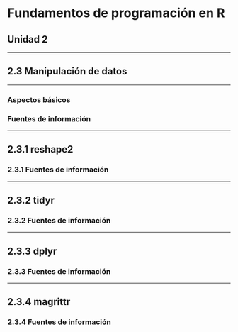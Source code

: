 # Fundamentos de programación en R

## Unidad 2

---

## 2.3 Manipulación de datos

---

### Aspectos básicos


### Fuentes de información

---


## 2.3.1 reshape2

### 2.3.1 Fuentes de información

---


## 2.3.2 tidyr

### 2.3.2 Fuentes de información

---


## 2.3.3 dplyr

### 2.3.3 Fuentes de información

---


## 2.3.4 magrittr

### 2.3.4 Fuentes de información

